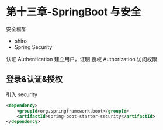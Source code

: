 # 第十三章-SpringBoot 与安全

安全框架

- shiro
- Spring Security

认证 Authentication 建立用户，证明
授权 Authorization 访问权限

## 登录&认证&授权

引入 security

```xml
<dependency>
    <groupId>org.springframework.boot</groupId>
    <artifactId>spring-boot-starter-security</artifactId>
</dependency>
```
